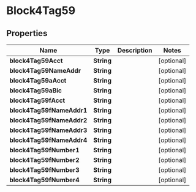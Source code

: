 # Block4Tag59

## Properties
Name | Type | Description | Notes
------------ | ------------- | ------------- | -------------
**block4Tag59Acct** | **String** |  |  [optional]
**block4Tag59NameAddr** | **String** |  |  [optional]
**block4Tag59aAcct** | **String** |  |  [optional]
**block4Tag59aBic** | **String** |  |  [optional]
**block4Tag59fAcct** | **String** |  |  [optional]
**block4Tag59fNameAddr1** | **String** |  |  [optional]
**block4Tag59fNameAddr2** | **String** |  |  [optional]
**block4Tag59fNameAddr3** | **String** |  |  [optional]
**block4Tag59fNameAddr4** | **String** |  |  [optional]
**block4Tag59fNumber1** | **String** |  |  [optional]
**block4Tag59fNumber2** | **String** |  |  [optional]
**block4Tag59fNumber3** | **String** |  |  [optional]
**block4Tag59fNumber4** | **String** |  |  [optional]
